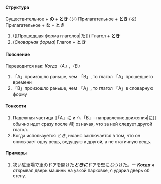 #### Структура
Существительное + **の** + **とき**
(*い*) Прилагательное + **とき**
(*な*) Прилагательное + **な** + **とき**
1. ([[Прошедшая форма глаголов|た]]) Глагол + **とき**
2. (*Словарная форма*) Глагол + **とき**
#### Пояснение
Переводится как:
*Когда「A」,「B」*
1. 「A」произошло раньше, чем 「B」, то глагол 「A」прошедшего времени
2. 「B」произошло раньше, чем 「A」, то глагол 「A」в словарную форму
#### Тонкости
1. Падежная частица [[「A」に и へ「B」- направление движения|に]] обычно идет сразу после *時*, означая, что за ней следует другой глагол.
2. Когда используется *とき*, нюанс заключается в том, что он описывает одну вещь, ведущую к другой, а не статичную вещь.
#### Примеры
1. 狭い駐車場で車のドアを開けた***ときに***ドアを壁にぶつけた。ー ***Когда*** я открывал дверь машины на узкой парковке, я ударил дверь об стену.